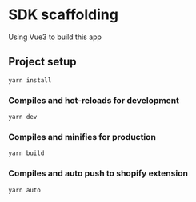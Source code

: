 # SDK scaffolding

Using Vue3 to build this app

## Project setup

```
yarn install
```

### Compiles and hot-reloads for development

```
yarn dev
```

### Compiles and minifies for production

```
yarn build
```

### Compiles and auto push to shopify extension

```
yarn auto
```
